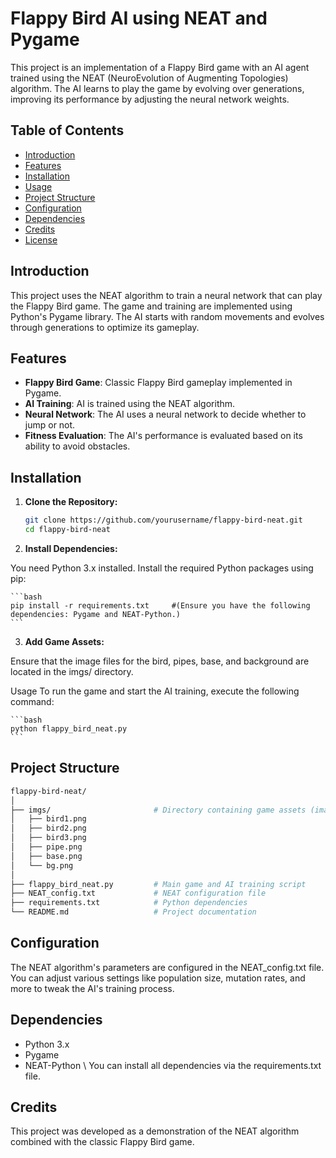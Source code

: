 # Flappy Bird AI using NEAT and Pygame

This project is an implementation of a Flappy Bird game with an AI agent trained using the NEAT (NeuroEvolution of Augmenting Topologies) algorithm. The AI learns to play the game by evolving over generations, improving its performance by adjusting the neural network weights.

## Table of Contents

- [Introduction](#introduction)
- [Features](#features)
- [Installation](#installation)
- [Usage](#usage)
- [Project Structure](#project-structure)
- [Configuration](#configuration)
- [Dependencies](#dependencies)
- [Credits](#credits)
- [License](#license)

## Introduction

This project uses the NEAT algorithm to train a neural network that can play the Flappy Bird game. The game and training are implemented using Python's Pygame library. The AI starts with random movements and evolves through generations to optimize its gameplay.

## Features

- **Flappy Bird Game**: Classic Flappy Bird gameplay implemented in Pygame.
- **AI Training**: AI is trained using the NEAT algorithm.
- **Neural Network**: The AI uses a neural network to decide whether to jump or not.
- **Fitness Evaluation**: The AI's performance is evaluated based on its ability to avoid obstacles.

## Installation

1. **Clone the Repository:**

   ```bash
   git clone https://github.com/yourusername/flappy-bird-neat.git
   cd flappy-bird-neat
   ```
2. **Install Dependencies:**

You need Python 3.x installed. Install the required Python packages using pip:

    ```bash
    pip install -r requirements.txt     #(Ensure you have the following dependencies: Pygame and NEAT-Python.)
    ```

3. **Add Game Assets:**

Ensure that the image files for the bird, pipes, base, and background are located in the imgs/ directory.

Usage
To run the game and start the AI training, execute the following command:

    ```bash
    python flappy_bird_neat.py
    ```

## Project Structure

   ```bash
flappy-bird-neat/
│
├── imgs/                       # Directory containing game assets (images)
│   ├── bird1.png
│   ├── bird2.png
│   ├── bird3.png
│   ├── pipe.png
│   ├── base.png
│   └── bg.png
│
├── flappy_bird_neat.py         # Main game and AI training script
├── NEAT_config.txt             # NEAT configuration file
├── requirements.txt            # Python dependencies
└── README.md                   # Project documentation
   ```

## Configuration
The NEAT algorithm's parameters are configured in the NEAT_config.txt file. You can adjust various settings like population size, mutation rates, and more to tweak the AI's training process.

## Dependencies
- Python 3.x
- Pygame
- NEAT-Python
\\ You can install all dependencies via the requirements.txt file.

## Credits
This project was developed as a demonstration of the NEAT algorithm combined with the classic Flappy Bird game.